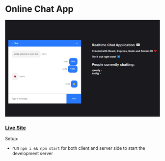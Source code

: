 # Online Chat App

![Chat Application](https://raw.githubusercontent.com/CrappyCodeMaker/ReactChat/master/preview.jpg)

### [Live Site](https://frstreactappchat.netlify.app)

Setup:

- run `npm i && npm start` for both client and server side to start the development server
